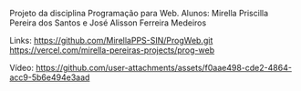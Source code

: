 Projeto da disciplina Programação para Web.
Alunos: Mirella Priscilla Pereira dos Santos e José Alisson Ferreira Medeiros

Links: https://github.com/MirellaPPS-SIN/ProgWeb.git
https://vercel.com/mirella-pereiras-projects/prog-web


Vídeo:
https://github.com/user-attachments/assets/f0aae498-cde2-4864-acc9-5b6e494e3aad

